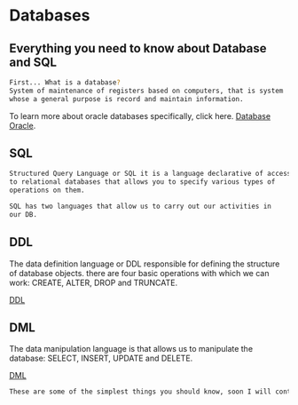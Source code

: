 # Databases

## Everything you need to know about Database and SQL

~~~bash
First... What is a database?
System of maintenance of registers based on computers, that is system 
whose a general purpose is record and maintain information.  
~~~
To learn more about oracle databases specifically, click here. [Database Oracle](https://www.oracle.com/mx/database/what-is-database/#link1).


## SQL

~~~bash
Structured Query Language or SQL it is a language declarative of access 
to relational databases that allows you to specify various types of 
operations on them.

SQL has two languages ​​that allow us to carry out our activities in
our DB. 
~~~

## DDL
The data definition language or DDL responsible for defining the structure of database objects. there are four
basic operations with which we can work: CREATE, ALTER, DROP and
TRUNCATE. 

[DDL](SQL.md)

## DML
The data manipulation language is
that allows us to manipulate the database: SELECT, INSERT, UPDATE and DELETE.

[DML](SQL.md)

~~~bash
These are some of the simplest things you should know, soon I will continue updating this document to enter more information...
~~~

